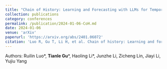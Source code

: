 ```yaml
---
title: "Chain of History: Learning and Forecasting with LLMs for Temporal Knowledge Graph Completion"
collection: publications
category: conferences
permalink: /publication/2024-01-06-CoH.md
date: 2024-01-06
venue: 'arXiv'
paperurl: 'https://arxiv.org/abs/2401.06072'
citation: 'Luo R, Gu T, Li H, et al. Chain of history: Learning and forecasting with llms for temporal knowledge graph completion[J]. arXiv preprint arXiv:2401.06072, 2024.'
---
```

Authors: Ruilin Luo\*, **Tianle Gu**\*, Haoling Li\*, Junzhe Li, Zicheng Lin, Jiayi Li, Yujiu Yang